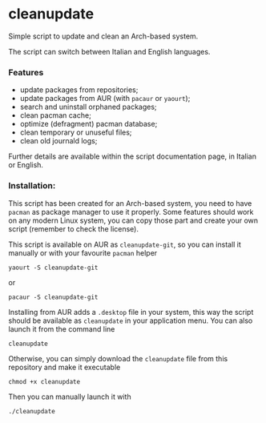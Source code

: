 # cleanupdate

Simple script to update and clean an Arch-based system.

The script can switch between Italian and English languages.


### Features

 - update packages from repositories;
 - update packages from AUR (with `pacaur` or `yaourt`);
 - search and uninstall orphaned packages;
 - clean pacman cache;
 - optimize (defragment) pacman database;
 - clean temporary or unuseful files;
 - clean old journald logs;

Further details are available within the script documentation page, in Italian or English.


### Installation:

This script has been created for an Arch-based system, you need to have `pacman` as package manager to use it properly.
Some features should work on any modern Linux system, you can copy those part and create your own script (remember to check the license).

This script is available on AUR as `cleanupdate-git`, so you can install it manually or with your favourite `pacman` helper
```
yaourt -S cleanupdate-git
```
or
```
pacaur -S cleanupdate-git
```
Installing from AUR adds a `.desktop` file in your system, this way the script should be available as `cleanupdate` in your application menu.
You can also launch it from the command line
```
cleanupdate
```


Otherwise, you can simply download the `cleanupdate` file from this repository and make it executable
```
chmod +x cleanupdate
```
Then you can manually launch it with
```
./cleanupdate
```
